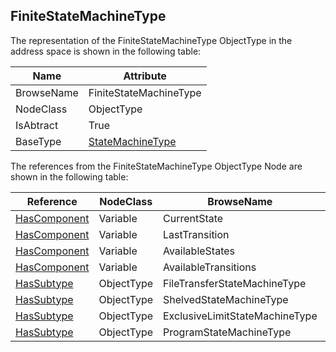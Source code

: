 <!-- objecttype -->
## FiniteStateMachineType
The representation of the FiniteStateMachineType ObjectType in the address space is shown in the following table:  

|Name|Attribute|
|---|---|
|BrowseName|FiniteStateMachineType|
|NodeClass|ObjectType|
|IsAbtract|True|
|BaseType|[StateMachineType](../../../Part5/ObjectTypes/StateMachineType/readme.md)|

The references from the FiniteStateMachineType ObjectType Node are shown in the following table:  

|Reference|NodeClass|BrowseName|DataType|TypeDefinition|ModellingRule|
|---|---|---|---|---|---|
|[HasComponent](../../../Part3/ReferenceTypes/HasComponent/readme.md)|Variable|CurrentState||[FiniteStateVariableType](../../Part5/VariableTypes/FiniteStateVariableType/readme.md)|[Mandatory](../../Objects/Mandatory/readme.md)|
|[HasComponent](../../../Part3/ReferenceTypes/HasComponent/readme.md)|Variable|LastTransition||[FiniteTransitionVariableType](../../Part5/VariableTypes/FiniteTransitionVariableType/readme.md)|[Optional](../../Objects/Optional/readme.md)|
|[HasComponent](../../../Part3/ReferenceTypes/HasComponent/readme.md)|Variable|AvailableStates||[BaseDataVariableType](../../Part5/VariableTypes/BaseDataVariableType/readme.md)|[Optional](../../Objects/Optional/readme.md)|
|[HasComponent](../../../Part3/ReferenceTypes/HasComponent/readme.md)|Variable|AvailableTransitions||[BaseDataVariableType](../../Part5/VariableTypes/BaseDataVariableType/readme.md)|[Optional](../../Objects/Optional/readme.md)|
|[HasSubtype](../../../Part3/ReferenceTypes/HasSubtype/readme.md)|ObjectType|FileTransferStateMachineType||||
|[HasSubtype](../../../Part3/ReferenceTypes/HasSubtype/readme.md)|ObjectType|ShelvedStateMachineType||||
|[HasSubtype](../../../Part3/ReferenceTypes/HasSubtype/readme.md)|ObjectType|ExclusiveLimitStateMachineType||||
|[HasSubtype](../../../Part3/ReferenceTypes/HasSubtype/readme.md)|ObjectType|ProgramStateMachineType||||

